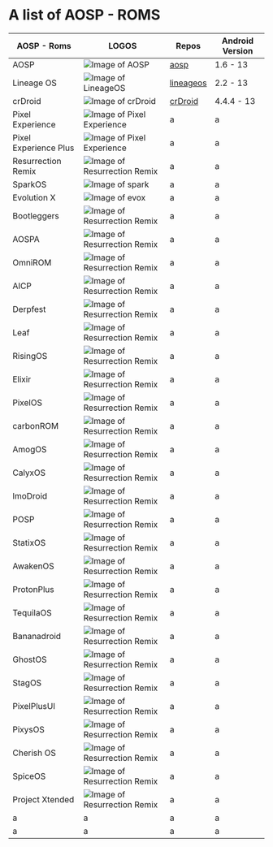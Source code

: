 # A list of AOSP - ROMS

| AOSP - Roms   |      LOGOS    |   Repos| Android Version |
| ------------- | ------------- |------------- |------------- |
| AOSP  | ![Image of AOSP](./images/aosp.bmp) |[aosp](https://android.googlesource.com/platform/manifest/)| 1.6 -  13|
| Lineage OS  | ![Image of LineageOS](./images/lineage.png) |[lineageos](https://github.com/lineageos)|2.2 - 13|
|crDroid|![Image of crDroid](./images/crdroid.png)|[crDroid](https://github.com/crdroidandroid)|4.4.4 - 13|
|Pixel Experience|![Image of Pixel Experience](./images/PixelExperience.png)|a|a|
|Pixel Experience Plus|![Image of Pixel Experience](./images/PixelExperience.png)|a|a|
|Resurrection Remix|![Image of Resurrection Remix](./images/RR.png)|a|a|
|SparkOS|![Image of spark](./images/Spark.webp)|a|a|
|Evolution X|![Image of evox](./images/evox.png)|a|a|
|Bootleggers|![Image of Resurrection Remix](./images/Bootlteggers.png)|a|a|
|AOSPA|![Image of Resurrection Remix](./images/aospa.jpeg)|a|a|
|OmniROM|![Image of Resurrection Remix](./images/omni.webp)|a|a|
|AICP|![Image of Resurrection Remix](./images/aicp.png)|a|a|
|Derpfest|![Image of Resurrection Remix](./images/derpfest.png)|a|a|
|Leaf|![Image of Resurrection Remix](./images/leaf.png)|a|a|
|RisingOS|![Image of Resurrection Remix](./images/rising.png)|a|a|
|Elixir|![Image of Resurrection Remix](./images/elixiir.png)|a|a|
|PixelOS|![Image of Resurrection Remix](./images/pixeos.png)|a|a|
|carbonROM|![Image of Resurrection Remix](./images/carbon.jpeg)|a|a|
|AmogOS|![Image of Resurrection Remix](./images/amogos.jpeg)|a|a|
|CalyxOS|![Image of Resurrection Remix](./images/calyxos.jpeg)|a|a|
|lmoDroid|![Image of Resurrection Remix](./images/lmodroid.png)|a|a|
|POSP|![Image of Resurrection Remix](./images/posp.png)|a|a|
|StatixOS|![Image of Resurrection Remix](./images/statixos.jpeg)|a|a|
|AwakenOS|![Image of Resurrection Remix](./images/awaken.jpeg)|a|a|
|ProtonPlus|![Image of Resurrection Remix](./images/RR.png)|a|a|
|TequilaOS|![Image of Resurrection Remix](./images/RR.png)|a|a|
|Bananadroid|![Image of Resurrection Remix](./images/RR.png)|a|a|
|GhostOS|![Image of Resurrection Remix](./images/RR.png)|a|a|
|StagOS|![Image of Resurrection Remix](./images/RR.png)|a|a|
|PixelPlusUI|![Image of Resurrection Remix](./images/RR.png)|a|a|
|PixysOS|![Image of Resurrection Remix](./images/RR.png)|a|a|
|Cherish OS|![Image of Resurrection Remix](./images/RR.png)|a|a|
|SpiceOS|![Image of Resurrection Remix](./images/RR.png)|a|a|
|Project Xtended|![Image of Resurrection Remix](./images/RR.png)|a|a|
|a|a|a|a|
|a|a|a|a|